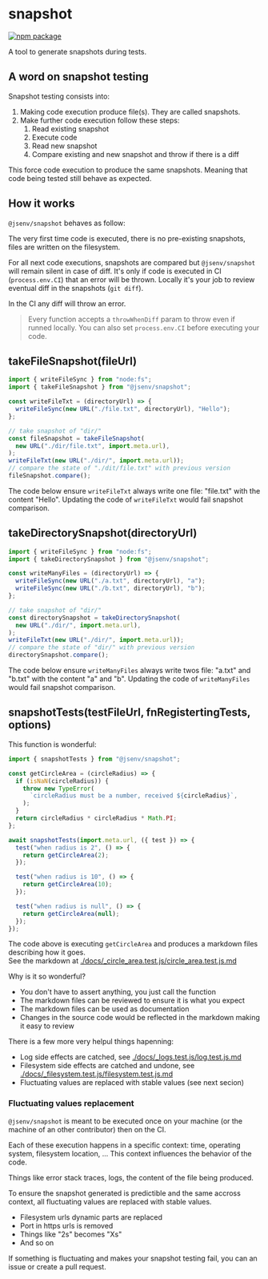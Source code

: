 # snapshot

[![npm package](https://img.shields.io/npm/v/@jsenv/snapshot.svg?logo=npm&label=package)](https://www.npmjs.com/package/@jsenv/snapshot)

A tool to generate snapshots during tests.

## A word on snapshot testing

Snapshot testing consists into:

1. Making code execution produce file(s). They are called snapshots.
2. Make further code execution follow these steps:
    1. Read existing snapshot
    2. Execute code
    3. Read new snapshot
    4. Compare existing and new snapshot and throw if there is a diff

This force code execution to produce the same snapshots. Meaning that code being tested still behave as expected.

## How it works

`@jsenv/snapshot` behaves as follow:

The very first time code is executed, there is no pre-existing snapshots, files are written on the filesystem.

For all next code executions, snapshots are compared but `@jsenv/snapshot` will remain silent in case of diff.
It's only if code is executed in CI (`process.env.CI`) that an error will be thrown.
Locally it's your job to review eventual diff in the snapshots (`git diff`).

In the CI any diff will throw an error.

> Every function accepts a `throwWhenDiff` param to throw even if runned locally. You can also set `process.env.CI` before executing your code.

## takeFileSnapshot(fileUrl)

```js
import { writeFileSync } from "node:fs";
import { takeFileSnapshot } from "@jsenv/snapshot";

const writeFileTxt = (directoryUrl) => {
  writeFileSync(new URL("./file.txt", directoryUrl), "Hello");
};

// take snapshot of "dir/"
const fileSnapshot = takeFileSnapshot(
  new URL("./dir/file.txt", import.meta.url),
);
writeFileTxt(new URL("./dir/", import.meta.url));
// compare the state of "./dit/file.txt" with previous version
fileSnapshot.compare();
```

The code below ensure `writeFileTxt` always write one file: "file.txt" with the content "Hello".
Updating the code of `writeFileTxt` would fail snapshot comparison.

## takeDirectorySnapshot(directoryUrl)

```js
import { writeFileSync } from "node:fs";
import { takeDirectorySnapshot } from "@jsenv/snapshot";

const writeManyFiles = (directoryUrl) => {
  writeFileSync(new URL("./a.txt", directoryUrl), "a");
  writeFileSync(new URL("./b.txt", directoryUrl), "b");
};

// take snapshot of "dir/"
const directorySnapshot = takeDirectorySnapshot(
  new URL("./dir/", import.meta.url),
);
writeFileTxt(new URL("./dir/", import.meta.url));
// compare the state of "dir/" with previous version
directorySnapshot.compare();
```

The code below ensure `writeManyFiles` always write twos file: "a.txt" and "b.txt" with the content "a" and "b".
Updating the code of `writeManyFiles` would fail snapshot comparison.

## snapshotTests(testFileUrl, fnRegistertingTests, options)

This function is wonderful:

```js
import { snapshotTests } from "@jsenv/snapshot";

const getCircleArea = (circleRadius) => {
  if (isNaN(circleRadius)) {
    throw new TypeError(
      `circleRadius must be a number, received ${circleRadius}`,
    );
  }
  return circleRadius * circleRadius * Math.PI;
};

await snapshotTests(import.meta.url, ({ test }) => {
  test("when radius is 2", () => {
    return getCircleArea(2);
  });

  test("when radius is 10", () => {
    return getCircleArea(10);
  });

  test("when radius is null", () => {
    return getCircleArea(null);
  });
});
```

The code above is executing `getCircleArea` and produces a markdown files describing how it goes.  
See the markdown at [./docs/\_circle_area.test.js/circle_area.test.js.md](./docs/_circle_area.test.js/circle_area.test.js.md)

Why is it so wonderful?

- You don't have to assert anything, you just call the function
- The markdown files can be reviewed to ensure it is what you expect
- The markdown files can be used as documentation
- Changes in the source code would be reflected in the markdown making it easy to review

There is a few more very helpul things hapenning:

- Log side effects are catched, see [./docs/\_logs.test.js/log.test.js.md](./docs/_log.test.js/log.test.js.md)
- Filesystem side effects are catched and undone, see [./docs/\_filesystem.test.js/filesystem.test.js.md](./docs/_filesystem.test.js/filesystem.test.js.md)
- Fluctuating values are replaced with stable values (see next secion)

### Fluctuating values replacement

`@jsenv/snapshot` is meant to be executed once on your machine (or the machine of an other contributor) then on the CI.

Each of these execution happens in a specific context: time, operating system, filesystem location, ...
This context influences the behavior of the code.

Things like error stack traces, logs, the content of the file being produced.

To ensure the snapshot generated is predictible and the same accross context, all fluctuating values are replaced with stable values.

- Filesystem urls dynamic parts are replaced
- Port in https urls is removed
- Things like "2s" becomes "Xs"
- And so on

If something is fluctuating and makes your snapshot testing fail, you can an issue or create a pull request.

